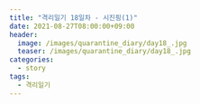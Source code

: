 ```yaml
---
title: "격리일기 18일차 - 시진핑(1)"
date: 2021-08-27T08:00:00+09:00
header:
  image: /images/quarantine_diary/day18_.jpg
  teaser: /images/quarantine_diary/day18_.jpg
categories:
  - story
tags:
  - 격리일기
---
```

